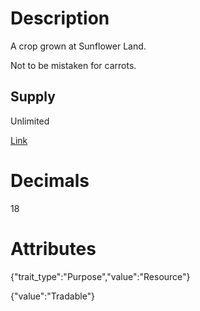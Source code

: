 # Description

A crop grown at Sunflower Land.

Not to be mistaken for carrots.

## Supply

Unlimited

[Link](https://docs.sunflower-land.com/player-guides/crop-farming)

# Decimals

18

# Attributes

{"trait_type":"Purpose","value":"Resource"}

{"value":"Tradable"}
